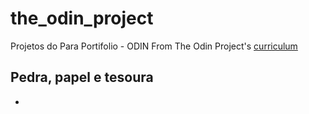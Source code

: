 # the_odin_project
Projetos do Para Portifolio - ODIN
From The Odin Project's [curriculum](http://www.theodinproject.com/courses/web-development-101/lessons/html-css)


## Pedra, papel e tesoura

- 
